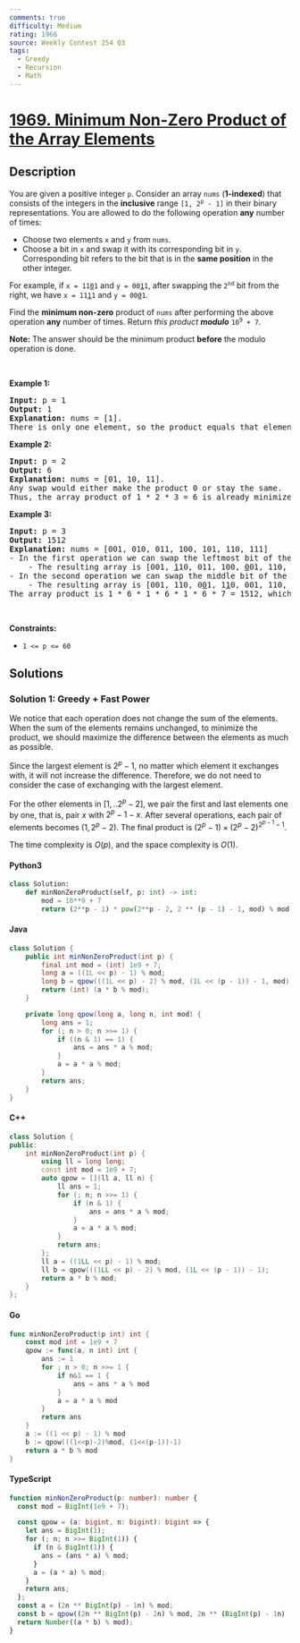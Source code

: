 ```yaml
---
comments: true
difficulty: Medium
rating: 1966
source: Weekly Contest 254 Q3
tags:
  - Greedy
  - Recursion
  - Math
---
```


<!-- problem:start -->

# [1969. Minimum Non-Zero Product of the Array Elements](https://leetcode.com/problems/minimum-non-zero-product-of-the-array-elements)

## Description

<!-- description:start -->

<p>You are given a positive integer <code>p</code>. Consider an array <code>nums</code> (<strong>1-indexed</strong>) that consists of the integers in the <strong>inclusive</strong> range <code>[1, 2<sup>p</sup> - 1]</code> in their binary representations. You are allowed to do the following operation <strong>any</strong> number of times:</p>

<ul>
	<li>Choose two elements <code>x</code> and <code>y</code> from <code>nums</code>.</li>
	<li>Choose a bit in <code>x</code> and swap it with its corresponding bit in <code>y</code>. Corresponding bit refers to the bit that is in the <strong>same position</strong> in the other integer.</li>
</ul>

<p>For example, if <code>x = 11<u>0</u>1</code> and <code>y = 00<u>1</u>1</code>, after swapping the <code>2<sup>nd</sup></code> bit from the right, we have <code>x = 11<u>1</u>1</code> and <code>y = 00<u>0</u>1</code>.</p>

<p>Find the <strong>minimum non-zero</strong> product of <code>nums</code> after performing the above operation <strong>any</strong> number of times. Return <em>this product</em><em> <strong>modulo</strong> </em><code>10<sup>9</sup> + 7</code>.</p>

<p><strong>Note:</strong> The answer should be the minimum product <strong>before</strong> the modulo operation is done.</p>

<p>&nbsp;</p>
<p><strong class="example">Example 1:</strong></p>

<pre>
<strong>Input:</strong> p = 1
<strong>Output:</strong> 1
<strong>Explanation:</strong> nums = [1].
There is only one element, so the product equals that element.
</pre>

<p><strong class="example">Example 2:</strong></p>

<pre>
<strong>Input:</strong> p = 2
<strong>Output:</strong> 6
<strong>Explanation:</strong> nums = [01, 10, 11].
Any swap would either make the product 0 or stay the same.
Thus, the array product of 1 * 2 * 3 = 6 is already minimized.
</pre>

<p><strong class="example">Example 3:</strong></p>

<pre>
<strong>Input:</strong> p = 3
<strong>Output:</strong> 1512
<strong>Explanation:</strong> nums = [001, 010, 011, 100, 101, 110, 111]
- In the first operation we can swap the leftmost bit of the second and fifth elements.
    - The resulting array is [001, <u>1</u>10, 011, 100, <u>0</u>01, 110, 111].
- In the second operation we can swap the middle bit of the third and fourth elements.
    - The resulting array is [001, 110, 0<u>0</u>1, 1<u>1</u>0, 001, 110, 111].
The array product is 1 * 6 * 1 * 6 * 1 * 6 * 7 = 1512, which is the minimum possible product.
</pre>

<p>&nbsp;</p>
<p><strong>Constraints:</strong></p>

<ul>
	<li><code>1 &lt;= p &lt;= 60</code></li>
</ul>

<!-- description:end -->

## Solutions

<!-- solution:start -->

### Solution 1: Greedy + Fast Power

We notice that each operation does not change the sum of the elements. When the sum of the elements remains unchanged, to minimize the product, we should maximize the difference between the elements as much as possible.

Since the largest element is $2^p - 1$, no matter which element it exchanges with, it will not increase the difference. Therefore, we do not need to consider the case of exchanging with the largest element.

For the other elements in $[1,..2^p-2]$, we pair the first and last elements one by one, that is, pair $x$ with $2^p-1-x$. After several operations, each pair of elements becomes $(1, 2^p-2)$. The final product is $(2^p-1) \times (2^p-2)^{2^{p-1}-1}$.

The time complexity is $O(p)$, and the space complexity is $O(1)$.

<!-- tabs:start -->

#### Python3

```python
class Solution:
    def minNonZeroProduct(self, p: int) -> int:
        mod = 10**9 + 7
        return (2**p - 1) * pow(2**p - 2, 2 ** (p - 1) - 1, mod) % mod
```

#### Java

```java
class Solution {
    public int minNonZeroProduct(int p) {
        final int mod = (int) 1e9 + 7;
        long a = ((1L << p) - 1) % mod;
        long b = qpow(((1L << p) - 2) % mod, (1L << (p - 1)) - 1, mod);
        return (int) (a * b % mod);
    }

    private long qpow(long a, long n, int mod) {
        long ans = 1;
        for (; n > 0; n >>= 1) {
            if ((n & 1) == 1) {
                ans = ans * a % mod;
            }
            a = a * a % mod;
        }
        return ans;
    }
}
```

#### C++

```cpp
class Solution {
public:
    int minNonZeroProduct(int p) {
        using ll = long long;
        const int mod = 1e9 + 7;
        auto qpow = [](ll a, ll n) {
            ll ans = 1;
            for (; n; n >>= 1) {
                if (n & 1) {
                    ans = ans * a % mod;
                }
                a = a * a % mod;
            }
            return ans;
        };
        ll a = ((1LL << p) - 1) % mod;
        ll b = qpow(((1LL << p) - 2) % mod, (1L << (p - 1)) - 1);
        return a * b % mod;
    }
};
```

#### Go

```go
func minNonZeroProduct(p int) int {
	const mod int = 1e9 + 7
	qpow := func(a, n int) int {
		ans := 1
		for ; n > 0; n >>= 1 {
			if n&1 == 1 {
				ans = ans * a % mod
			}
			a = a * a % mod
		}
		return ans
	}
	a := ((1 << p) - 1) % mod
	b := qpow(((1<<p)-2)%mod, (1<<(p-1))-1)
	return a * b % mod
}
```

#### TypeScript

```ts
function minNonZeroProduct(p: number): number {
  const mod = BigInt(1e9 + 7);

  const qpow = (a: bigint, n: bigint): bigint => {
    let ans = BigInt(1);
    for (; n; n >>= BigInt(1)) {
      if (n & BigInt(1)) {
        ans = (ans * a) % mod;
      }
      a = (a * a) % mod;
    }
    return ans;
  };
  const a = (2n ** BigInt(p) - 1n) % mod;
  const b = qpow((2n ** BigInt(p) - 2n) % mod, 2n ** (BigInt(p) - 1n) - 1n);
  return Number((a * b) % mod);
}
```

<!-- tabs:end -->

<!-- solution:end -->

<!-- problem:end -->
